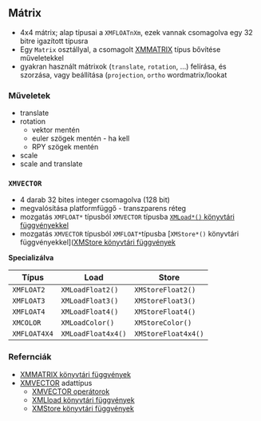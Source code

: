 ## Mátrix

- 4x4 mátrix; alap típusai a `XMFLOATnXm`, ezek vannak csomagolva egy 32 bitre igazított típusra
- Egy `Matrix` osztállyal, a csomagolt [XMMATRIX](https://msdn.microsoft.com/en-us/library/windows/desktop/microsoft.directx_sdk.reference.xmmatrix(v=vs.85).aspx) típus bővítése műveletekkel
- gyakran használt mátrixok (`translate`, `rotation`, ...) felírása, és szorzása, vagy beállítása (`projection`, `ortho` wordmatrix/lookat

### Műveletek
- translate 
- rotation
	- vektor mentén
	- euler szögek mentén - ha kell 
	- RPY szögek mentén
- scale
- scale and translate 

### `XMVECTOR`
- 4 darab 32 bites integer csomagolva (128 bit)
- megvalósítása platformfüggő - transzparens réteg 
- mozgatás `XMFLOAT*` típusból `XMVECTOR` típusba [`XMLoad*()` könyvtári függvényekkel](https://msdn.microsoft.com/en-us/library/windows/desktop/ee415589(v=vs.85).aspx)
- mozgatás `XMVECTOR` típusból  `XMFLOAT*`típusba [`XMStore*()` könyvtári függvényekkel]([XMStore könyvtári függvények](https://msdn.microsoft.com/en-us/library/windows/desktop/ee415635(v=vs.85).aspx)

**Specializálva**

| Típus        | Load               | Store               |
| ------------ | ------------------ | ------------------- |
| `XMFLOAT2`   | `XMLoadFloat2()`   | `XMStoreFloat2()`   |
| `XMFLOAT3`   | `XMLoadFloat3()`   | `XMStoreFloat3()`   |
| `XMFLOAT4`   | `XMLoadFloat4()`   | `XMStoreFloat4()`   |
| `XMCOLOR`    | `XMLoadColor()`    | `XMStoreColor()`    |
| `XMFLOAT4X4` | `XMLoadFloat4x4()` | `XMStoreFloat4x4()` |

### Refernciák
- [XMMATRIX könyvtári függvények](https://msdn.microsoft.com/en-us/library/windows/desktop/ee415594(v=vs.85).aspx)
- [XMVECTOR](https://msdn.microsoft.com/en-us/library/windows/desktop/ee420742(v=vs.85).aspx) adattípus
	- [XMVECTOR operátorok](https://msdn.microsoft.com/en-us/library/windows/desktop/microsoft.directx_sdk.types.xmvector_methods(v=vs.85).aspx)
	- [XMLload könyvtári függvények](https://msdn.microsoft.com/en-us/library/windows/desktop/ee415589(v=vs.85).aspx)
	- [XMStore könyvtári függvények](https://msdn.microsoft.com/en-us/library/windows/desktop/ee415635(v=vs.85).aspx)